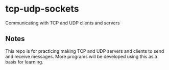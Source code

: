 # tcp-udp-sockets
Communicating with TCP and UDP clients and servers

## Notes
This repo is for practicing making TCP and UDP servers and clients to send and receive messages. More programs will be developed using this as a basis for learning.

